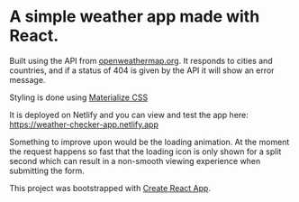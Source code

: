 # A simple weather app made with React.

Built using the API from [openweathermap.org](https://openweathermap.org/api). It responds to cities and countries, and if a status of 404 is given by the API it will show an error message.

Styling is done using [Materialize CSS](https://materializecss.com)

It is deployed on Netlify and you can view and test the app here: https://weather-checker-app.netlify.app

Something to improve upon would be the loading animation. At the moment the request happens so fast that the loading icon is only shown for a split second which can result in a non-smooth viewing experience when submitting the form.

This project was bootstrapped with [Create React App](https://github.com/facebook/create-react-app).
